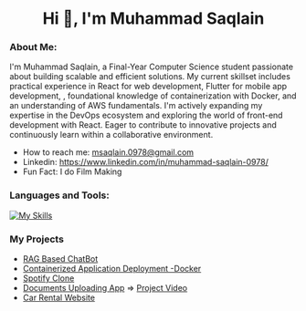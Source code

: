  <h1 align="center">Hi 👋, I'm Muhammad Saqlain</h1>
 

### About Me:
I'm Muhammad Saqlain, a Final-Year Computer Science student passionate about building scalable and efficient solutions. My current skillset includes practical experience in React for web development, Flutter for mobile app development, , foundational knowledge of containerization with Docker, and an understanding of AWS fundamentals. I'm actively expanding my expertise in the DevOps ecosystem and exploring the world of front-end development with React. Eager to contribute to innovative projects and continuously learn within a collaborative environment.

-  How to reach me: msaqlain.0978@gmail.com
-  Linkedin: https://www.linkedin.com/in/muhammad-saqlain-0978/
-  Fun Fact: I do Film Making
  
<!--### Connect with me:
<div id="badges">
  <a href="https://github.com/axiftaj">
    <img src="https://img.shields.io/badge/Github-white?style=for-the-badge&logo=Github&logoColor=black" alt="Github Badge"/>
  </a>
  <a href="https://www.youtube.com/channel/UCzvRaprYPhvAplMK36Gu0kw">
    <img src="https://img.shields.io/badge/YouTube-red?style=for-the-badge&logo=youtube&logoColor=white" alt="Youtube Badge"/>
  </a>
   <a href="https://www.instagram.com/axif_taj">
    <img src="https://img.shields.io/badge/Instagram-purple?style=for-the-badge&logo=instagram&logoColor=white" alt="Instagram Badge"/>
  </a>
   <a href="https://fb.com/aaxiftaj">
    <img src="https://img.shields.io/badge/Facebook-blue?style=for-the-badge&logo=facebook&logoColor=white" alt="Facebook Badge"/>
  </a>
   <a href="https://twitter.com/axiftaj">
    <img src="https://img.shields.io/badge/Twitter-blue?style=for-the-badge&logo=twitter&logoColor=white" alt="Twitter Badge"/>
  </a>
</div>
-->

### Languages and Tools:
[![My Skills](https://skillicons.dev/icons?i=docker,aws,git,linux,react,redux,nodejs,nextjs,tailwind,vite,firebase,mongodb,flutter,dart,python,cpp,html,css,js,mysql,&perline=4)](https://skillicons.dev)

<!--![Asif Taj's GitHub stats](https://github-readme-stats.vercel.app/api?username=MuhammadSaqlain0978&show_icons=true&theme=dark)

![Top Langs](https://github-readme-stats.vercel.app/api/top-langs/?username=MuhammadSaqlain0978&theme=dark)
-->

<!--<br>
⭐️ From [Muhammad Saqlain](https://github.com/MuhammadSaqlain0978)
-->

### My Projects

- [RAG Based ChatBot](https://github.com/MuhammadSaqlain0978/Natural-Language-Processing)
- [Containerized Application Deployment -Docker](https://github.com/https://github.com/MuhammadSaqlain0978/Docker-React-Project)
- [Spotify Clone](https://github.com/MuhammadSaqlain0978/Spotify-Clone)
- [Documents Uploading App](https://github.com/MuhammadSaqlain0978/Documents-Uploading-App/tree/master) =>    [Project Video](https://vimeo.com/984356756)
- [Car Rental Website](https://github.com/MuhammadSaqlain0978/Car_Rental_Website)   
  

